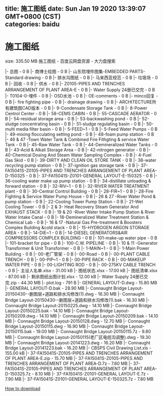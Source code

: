 
title: 施工图纸
date: Sun Jan 19 2020 13:39:07 GMT+0800 (CST)    
categories: baidu
---

# 施工图纸
size: 335.50 MB
 施工图纸 - 百度云网盘资源 - 大力盘搜索
 
|- 总图 - 0 B
|- 商博士绘图 - 0 B
|- 山东院埋件图集-EMBEDDED PARTS-Standard drawing - 0 B
|- 排水沟图纸 - 0 B
|- 马来西亚规范 - 0 B
|- 垃圾场 - 0 B
|- 回收 - 0 B
|- 供水 - 0 B
|- Z0105-PIPES AND TRENCHES ARRANGEMENT OF PLANT AREA-E - 0 B
|- Water Supply  24册已交完 - 0 B
|- T0104-0-埋件 - 0 B
|- OSD水池 - 0 B
|- OE-comments - 0 B
|- minco回复 - 0 B
|- fire fighting pipe - 0 B
|- drainage drawing - 0 B
|- ARCHITECTURE所有建筑图CAD版本 - 0 B
|- 9-Condensate Storage Tank - 0 B
|- 8-Power Centrol Center - 0 B
|- 58-CEMS CABIN - 0 B
|- 55-CASCADE AERATOR - 0 B
|- 54-residual storage area - 0 B
|- 53-backwashing pond - 0 B
|- 52-sludge concentrating basin - 0 B
|- 51-sludge regulating basin - 0 B
|- 50-multi media filter basin - 0 B
|- 5-FEED~1 - 0 B
|- 5-Feed Water Pumps - 0 B
|- 49-mixing flocculating setting pond - 0 B
|- 48-foam pump station - 0 B
|- 46 & 47 -Town Water Tank & Combined Fire Fithgting & service Water Tank - 0 B
|- 45-Raw Water Tank - 0 B
|- 44-Demineralized Water Tanks - 0 B
|- 43-Acid & Alkali Storage Area - 0 B
|- 42-nitrogen generator - 0 B
|- 40-Chemical Dosing And Steam  Water Sampling Complex - 0 B
|- 4-Fuel Gas Skid - 0 B
|- 39-DIRTY AND CLEAN OIL STORE TANK - 0 B
|- 38-water recycling pump station - 0 B
|- 37-ignition gas storage tank - 0 B
|- 37-FA15041S-Z0105-PIPES AND TRENCHES ARRANGEMENT OF PLANT AREA-D-150325 - 0 B
|- 37-FA15041S-Z0101-GENERAL LAYOUT-E-150325 - 0 B
|- 36-cooling water make up pump station - 0 B
|- 34-distillate unloading & forward station - 0 B
|- 32-RIV~1 - 0 B
|- 32-RIVER WATER TREATMENT plant - 0 B
|- 30-Central Control Building - 0 B
|- 28-FIR~1 - 0 B
|- 28-Fire Fighting & Service Water Pump House - 0 B
|- 26 & 27 -River Water Pond & pump station - 0 B
|- 22-Cooling Tower Pump Station - 0 B
|- 21-Wet Cooling Tower - 0 B
|- 2 & 3- Heat Recovery Steam Generator And EXHAUST STACK - 0 B
|- 19 & 20 -River Water Intake Pump Station & River Water Intake Canal - 0 B
|- 18-Demineralized Water Treatment Station & Chemical Lab - 0 B
|- 16 & 17 -Natural Gas Pre-treatment & Boosters Complex Building  &cold stack - 0 B
|- 15-HYDROGEN ARGON STORAGE AREA - 0 B
|- 14-DIE~1 - 0 B
|- 14-DIESEL GENERATORS&AIR COMPRESSORS COMPLEX BUILDING - 0 B
|- 101-make-up water pipe - 0 B
|- 101-bracket for pipe - 0 B
|- 100-C.W. PIPELINE - 0 B
|- 10 & 11 -Generator Transformer & Unit Transformer - 0 B
|- 1-MAIN~1 - 0 B
|- 1-Main Power Building - 0 B
|- 00-老厂管架 - 0 B
|- 00-Road - 0 B
|- 00-PLANT CABLE TRENCH - 0 B
|- 00-PIP~1 - 0 B
|- 00-PIPE RACK - 0 B
|- 00-MAKEUP WATER PIPE - 0 B
|- 00-LIGHTING ROD - 0 B
|- 00-275KV CABLE TRENCH - 0 B
|- 主设人名单.xlsx - 31.00 kB
|- 图纸状态.xlsx - 17.00 kB
|- 图纸清单.xlsx - 87.00 kB
|- 剩余图纸出图计划.xlsx - 12.00 kB
|- Water Supply  24册已交完.zip - 44.30 MB
|- plot.log - 791 B
|- GENERAL LAYOUT-D.dwg - 15.80 MB
|- GENERAL LAYOUT-D.bak - 28.90 MB
|- Connaught Bridge Layout-20150430--删图层+道路和排水沟修改(1).dwg - 16.30 MB
|- Connaught Bridge Layout-20150430--删图层+道路和排水沟修改(1).bak - 16.30 MB
|- Connaught Bridge Layout-20150225.dwg - 14.10 MB
|- Connaught Bridge Layout-20150225.bak - 14.10 MB
|- Connaught Bridge Layout-20150209.dwg - 14.10 MB
|- Connaught Bridge Layout-20150209.bak - 14.10 MB
|- Connaught Bridge Layout-20150128.dwg - 12.70 MB
|- Connaught Bridge Layout-20150115.dwg - 16.90 MB
|- Connaught Bridge Layout-20150115.bak - 19.00 MB
|- Connaught Bridge Layout-20150115.7z - 9.80 MB
|- Connaught Bridge Layout-20150115(老厂区电缆沟调整).dwg - 19.30 MB
|- Connaught Bridge Layout-20141223.dwg - 16.20 MB
|- Connaught Bridge Layout-20141223.bak - 16.20 MB
|- CBSPS Civil Drawing List.xls - 155.00 kB
|- 37-FA15041S-Z0105-PIPES AND TRENCHES ARRANGEMENT OF PLANT AREA-E.zip - 15.70 MB
|- 37-FA15041S-Z0105-PIPES AND TRENCHES ARRANGEMENT OF PLANT AREA-D.7z - 7.60 MB
|- 37-FA15041S-Z0105-PIPES AND TRENCHES ARRANGEMENT OF PLANT AREA-D-150325.7z - 8.10 MB
|- 37-FA15041S-Z0101-GENERAL LAYOUT-E.7z - 7.90 MB
|- 37-FA15041S-Z0101-GENERAL LAYOUT-E-150325.7z - 7.80 MB

[How to download](https://bpcam.bemobtrk.com/go/2ceec3aa-1ca2-46d6-b9ff-aaa5c184517c?jno=3815)